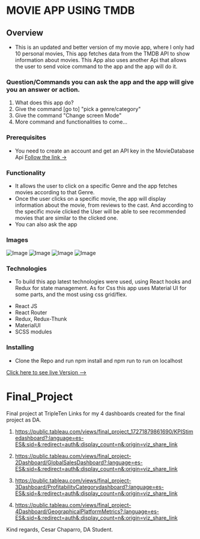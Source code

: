 # MOVIE APP USING TMDB

## Overview
* This is an updated and better version of my movie app, where I only had 10 personal movies, This app fetches data from the TMDB API to show information about movies. This App also uses another Api that allows the user to send voice command to the app and the app will do it. 

### Question/Commands you can ask the app and the app will give you an answer or action.

1. What does this app do?
2. Give the command [go to] "pick a genre/category"
3. Give the command "Change screen Mode" 
4. More command and functionalities to come... 

### Prerequisites
* You need to create an account and get an API key in the MovieDatabase Api [Follow the link -> ](https://developers.themoviedb.org/3)

### Functionality

* It allows the user to click on a specific Genre and the app fetches movies according to that Genre. 
* Once the user clicks on a specific movie, the app will display information about the movie, from reviews to the cast. And according to the specific movie clicked the User will be able to see recommended movies that are similar to the clicked one. 
* You can also ask the app 

### Images
![Image](src/Img/darkmode.png)
![Image](src/Img/lightmode.png )
![Image](src/Img/infolight.png )
![Image](src/Img/infodark.png )

### Technologies
* To build this app latest technologies were used, using React hooks and Redux for state management. As for Css this app uses Material UI for some parts, and the most using css grid/flex. 

- React JS
- React Router
- Redux, Redux-Thunk
- MaterialUI
- SCSS modules


### Installing 
* Clone the Repo and run npm install and npm run to run on localhost

[Click here to see live Version --> ](https://newmovies.netlify.app)




# Final_Project
Final project at TripleTen
Links for my 4 dashboards created for the final project as DA.

1. https://public.tableau.com/views/final_project_17271879861690/KPIStimedashboard?:language=es-ES&:sid=&:redirect=auth&:display_count=n&:origin=viz_share_link

2. https://public.tableau.com/views/final_project-2Dashboard/GlobalSalesDashboard?:language=es-ES&:sid=&:redirect=auth&:display_count=n&:origin=viz_share_link

3. https://public.tableau.com/views/final_project-3Dashboard/ProfitabilityCategorydashboard?:language=es-ES&:sid=&:redirect=auth&:display_count=n&:origin=viz_share_link

4. https://public.tableau.com/views/final_project-4Dashboard/GeographicalPlatformMetrics?:language=es-ES&:sid=&:redirect=auth&:display_count=n&:origin=viz_share_link

Kind regards,
Cesar Chaparro, DA Student.
